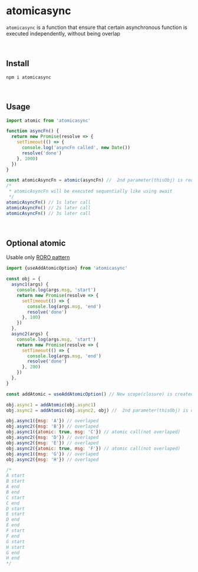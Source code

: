 # atomicasync

`atomicasync` is a function that ensure that certain asynchronous function is executed independently, without being overlap

<br>

## Install

```
npm i atomicasync
```

<br>

## Usage

```javascript
import atomic from 'atomicasync'

function asyncFn() {
  return new Promise(resolve => {
    setTimeout(() => {
      console.log('asyncFn called', new Date())
      resolve('done')
    }, 1000)
  })
}

const atomicAsyncFn = atomic(asyncFn) //  2nd parameter(thisObj) is required when asyncFn use `this`
/*
 * atomicAsyncFn will be executed sequentially like using await
 */
atomicAsyncFn() // 1s later call
atomicAsyncFn() // 2s later call
atomicAsyncFn() // 3s later call
```

<br>

## Optional atomic

Usable only [RORO pattern](https://www.freecodecamp.org/news/elegant-patterns-in-modern-javascript-roro-be01e7669cbd/)

```javascript
import {useAddAtomicOption} from 'atomicasync'

const obj = {
  async1(args) {
    console.log(args.msg, 'start')
    return new Promise(resolve => {
      setTimeout(() => {
        console.log(args.msg, 'end')
        resolve('done')
      }, 100)
    })
  },
  async2(args) {
    console.log(args.msg, 'start')
    return new Promise(resolve => {
      setTimeout(() => {
        console.log(args.msg, 'end')
        resolve('done')
      }, 200)
    })
  },
}

const addAtomic = useAddAtomicOption() // New scope(closure) is created to manage order of async functions

obj.async1 = addAtomic(obj.async1)
obj.async2 = addAtomic(obj.async2, obj) //  2nd parameter(thisObj) is optional here, but required when function of 1st parameter use `this` reference

obj.async1({msg: 'A'}) // overlaped
obj.async2({msg: 'B'}) // overlaped
obj.async1({atomic: true, msg: 'C'}) // atomic call(not overlaped)
obj.async2({msg: 'D'}) // overlaped
obj.async2({msg: 'E'}) // overlaped
obj.async2({atomic: true, msg: 'F'}) // atomic call(not overlaped)
obj.async1({msg: 'G'}) // overlaped
obj.async2({msg: 'H'}) // overlaped

/* 
A start
B start
A end
B end
C start
C end
D start
E start
D end
E end
F start
F end
G start
H start
G end
H end
*/
```
